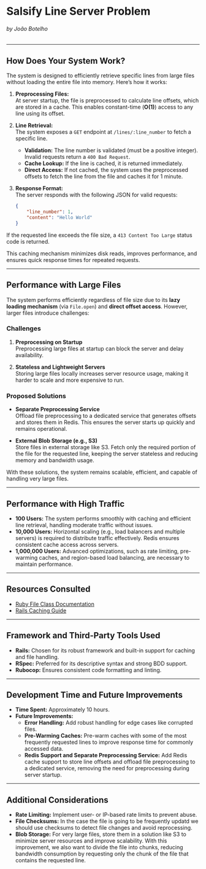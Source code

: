 # **Salsify Line Server Problem**  
###### *by João Botelho*

---

## **How Does Your System Work?**  

The system is designed to efficiently retrieve specific lines from large files without loading the entire file into memory. Here’s how it works:  

1. **Preprocessing Files:**  
   At server startup, the file is preprocessed to calculate line offsets, which are stored in a cache. This enables constant-time (**O(1)**) access to any line using its offset.

2. **Line Retrieval:**  
   The system exposes a `GET` endpoint at `/lines/:line_number` to fetch a specific line.  
   - **Validation:** The line number is validated (must be a positive integer). Invalid requests return a `400 Bad Request`.  
   - **Cache Lookup:** If the line is cached, it is returned immediately.  
   - **Direct Access:** If not cached, the system uses the preprocessed offsets to fetch the line from the file and caches it for 1 minute.  

3. **Response Format:**  
   The server responds with the following JSON for valid requests:  
   ```json
   {
       "line_number": 1,
       "content": "Hello World"
   }
    ```

If the requested line exceeds the file size, a `413 Content Too Large` status code is returned.

This caching mechanism minimizes disk reads, improves performance, and ensures quick response times for repeated requests.

---

## **Performance with Large Files**

The system performs efficiently regardless of file size due to its **lazy loading mechanism** (via `File.open`) and **direct offset access**. However, larger files introduce challenges:

### **Challenges**
1. **Preprocessing on Startup**  
   Preprocessing large files at startup can block the server and delay availability.

2. **Stateless and Lightweight Servers**  
   Storing large files locally increases server resource usage, making it harder to scale and more expensive to run.

### **Proposed Solutions**
- **Separate Preprocessing Service**  
  Offload file preprocessing to a dedicated service that generates offsets and stores them in Redis. This ensures the server starts up quickly and remains operational.

- **External Blob Storage (e.g., S3)**  
  Store files in external storage like S3. Fetch only the required portion of the file for the requested line, keeping the server stateless and reducing memory and bandwidth usage.

With these solutions, the system remains scalable, efficient, and capable of handling very large files.

---

## **Performance with High Traffic**

- **100 Users:** The system performs smoothly with caching and efficient line retrieval, handling moderate traffic without issues.
- **10,000 Users:** Horizontal scaling (e.g., load balancers and multiple servers) is required to distribute traffic effectively. Redis ensures consistent cache access across servers.
- **1,000,000 Users:** Advanced optimizations, such as rate limiting, pre-warming caches, and region-based load balancing, are necessary to maintain performance.

---

## **Resources Consulted**

- [Ruby File Class Documentation](https://ruby-doc.org/core-2.5.5/File.html)
- [Rails Caching Guide](https://guides.rubyonrails.org/caching_with_rails.html#low-level-caching-using-rails-cache)

---

## **Framework and Third-Party Tools Used**

- **Rails:** Chosen for its robust framework and built-in support for caching and file handling.
- **RSpec:** Preferred for its descriptive syntax and strong BDD support.
- **Rubocop:** Ensures consistent code formatting and linting.

---

## **Development Time and Future Improvements**

- **Time Spent:** Approximately 10 hours.
- **Future Improvements:**
  - **Error Handling:** Add robust handling for edge cases like corrupted files.
  - **Pre-Warming Caches:** Pre-warm caches with some of the most frequently requested lines to improve response time for commonly accessed data.
  - **Redis Support and Separate Preprocessing Service:** Add Redis cache support to store line offsets and offload file preprocessing to a dedicated service, removing the need for preprocessing during server startup.

---

## **Additional Considerations**

- **Rate Limiting:** Implement user- or IP-based rate limits to prevent abuse.
- **File Checksums:** In the case the file is going to be frequently updatd we should use checksums to detect file changes and avoid reprocessing.
- **Blob Storage:** For very large files, store them in a solution like S3 to minimize server resources and improve scalability. With this improvement, we also want to divide the file into chunks, reducing bandwidth consumption by requesting only the chunk of the file that contains the requested line.
